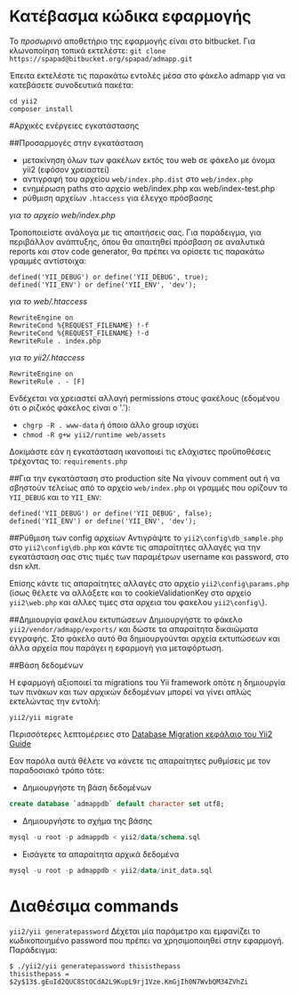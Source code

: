 # Κατέβασμα κώδικα εφαρμογής 

Το _προσωρινό_ αποθετήριο της εφαρμογής είναι στο bitbucket.
Για κλωνοποίηση τοπικά εκτελέστε: 
`git clone https://spapad@bitbucket.org/spapad/admapp.git`

Έπειτα εκτελέστε τις παρακάτω εντολές μέσα στο φάκελο admapp 
για να κατεβάσετε συνοδευτικά πακέτα:
```
cd yii2
composer install 
```

#Αρχικές ενέργειες εγκατάστασης

##Προσαρμογές στην εγκατάσταση
- μετακίνηση όλων των φακέλων εκτός του web σε φάκελο με όνομα yii2 (εφόσον χρειαστεί)
- αντιγραφή του αρχείου `web/index.php.dist` στο `web/index.php` 
- ενημέρωση paths στο αρχείο web/index.php και web/index-test.php 
- ρύθμιση αρχείων `.htaccess` για έλεγχο πρόσβασης

_για το αρχείο web/index.php_

Τροποποιείστε ανάλογα με τις απαιτήσεις σας. Για παράδειγμα, για περιβάλλον ανάπτυξης, όπου θα απαιτηθεί πρόσβαση σε αναλυτικά reports και στον code generator, θα πρέπει να ορίσετε τις παρακάτω γραμμές αντίστοιχα:
```
defined('YII_DEBUG') or define('YII_DEBUG', true);
defined('YII_ENV') or define('YII_ENV', 'dev');
```

_για το web/.htaccess_
```
RewriteEngine on
RewriteCond %{REQUEST_FILENAME} !-f
RewriteCond %{REQUEST_FILENAME} !-d
RewriteRule . index.php
```

_για το yii2/.htaccess_
```
RewriteEngine on
RewriteRule . - [F]
```

Ενδέχεται να χρειαστεί αλλαγή permissions στους φακέλους
(εδομένου ότι ο ριζικός φάκελος είναι ο '.'):

* ```chgrp -R . www-data``` ή όποιο άλλο group ισχύει
* ```chmod -R g+w yii2/runtime web/assets``` 

Δοκιμάστε εάν η εγκατάσταση ικανοποιεί τις ελάχιστες προϋποθέσεις τρέχοντας το:
```requirements.php```

##Για την εγκατάσταση στο production site 
Να γίνουν comment out ή να σβηστούν τελείως από το αρχείο ```web/index.php``` οι 
γραμμές που ορίζουν το ```YII_DEBUG``` και το ```YII_ENV```:
```
defined('YII_DEBUG') or define('YII_DEBUG', false);
defined('YII_ENV') or define('YII_ENV', 'dev');
```

##Ρύθμιση των config αρχείων 
Αντιγράψτε το ```yii2\config\db_sample.php``` στο ```yii2\config\db.php``` και 
κάντε τις απαραίτητες αλλαγές για την εγκατάσταση σας στις τιμές των παραμέτρων
username και password, στο dsn κλπ.

Επίσης κάντε τις απαραίτητες αλλαγές στο αρχείο ```yii2\config\params.php``` 
(ίσως θέλετε να αλλάξετε και το cookieValidationKey στο αρχείο 
```yii2\web.php``` και αλλες τιμες στα αρχεια του φακελου ```yii2\config\```).

##Δημιουργία φακέλου εκτυπώσεων
Δημιουργήστε το φάκελο ```yii2/vendor/admapp/exports/``` και δώστε τα απαραίτητα
δικαιώματα εγγραφής. Στο φάκελο αυτό θα δημιουργούνται αρχεία εκτυπώσεων και
άλλα αρχεία που παράγει η εφαρμογή για μεταφόρτωση. 

##Βάση δεδομένων 

Η εφαρμογή αξιοποιεί τα migrations του Yii framework οπότε η δημιουργία των 
πινάκων και των αρχικών δεδομένων μπορεί να γίνει απλώς εκτελώντας την εντολή:
```
yii2/yii migrate
```

Περισσότερες λεπτομέρειες στο [Database Migration κεφάλαιο του Yii2 Guide](http://www.yiiframework.com/doc-2.0/guide-db-migrations.html)

Εαν παρόλα αυτά θέλετε να κάνετε τις απαραίτητες ρυθμίσεις με τον παραδοσιακό
τρόπο τότε: 
- Δημιουργήστε τη βάση δεδομένων
```sql
create database `admappdb` default character set utf8;
```
- Δημιουργήστε το σχήμα της βάσης 
```sql
mysql -u root -p admappdb < yii2/data/schema.sql 
```
- Εισάγετε τα απαραίτητα αρχικά δεδομένα
```sql
mysql -u root -p admappdb < yii2/data/init_data.sql 
```

# Διαθέσιμα commands 

```yii2/yii generatepassword```
Δέχεται μία παράμετρο και εμφανίζει το κωδικοποιημένο password που πρέπει να
χρησιμοποιηθεί στην εφαρμογή. Παράδειγμα:
```
$ ./yii2/yii generatepassword thisisthepass
thisisthepass = $2y$13$.gEuId2QUC8StOCdA2L9KupL9rj1Vze.KmGjIh0N7WvbQM34ZVhZi
```
